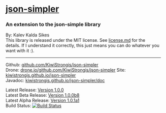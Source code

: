 # [json-simpler](http://kiwistrongis.github.io/json-simpler/) #

### An extension to the json-simple library ###

By: Kalev Kalda Sikes  
This library is released under the MIT license. See [license.md](license.md) for the details. If I understand it correctly, this just means you can do whatever you want with it :).

-----------------------------------------------

Github: [github.com/KiwiStrongis/json-simpler](https://github.com/KiwiStrongis/json-simpler/)  
Drone: [drone.io/github.com/KiwiStrongis/json-simpler](https://drone.io/github.com/KiwiStrongis/json-simpler)
Site: [kiwistrongis.github.io/json-simpler](http://kiwistrongis.github.io/json-simpler/)  
Javadoc: [kiwistrongis.github.io/json-simpler/doc](http://kiwistrongis.github.io/json-simpler/doc/)  

Latest Release: [Version 1.0.0](https://github.com/KiwiStrongis/json-simpler/releases/tag/v1.0.0)  
Latest Beta Release: [Version 1.0.0b8](https://github.com/KiwiStrongis/json-simpler/releases/tag/v1.0.0b8)  
Latest Alpha Release: [Version 1.0.1a1](https://github.com/KiwiStrongis/json-simpler/releases/tag/v1.0.1a1)  
Build Status: [![Build Status](https://drone.io/github.com/KiwiStrongis/json-simpler/status.png)](https://drone.io/github.com/KiwiStrongis/json-simpler/latest)

